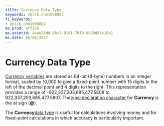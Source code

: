 ```yaml
---
title: Currency Data Type
keywords: vblr6.chm1008882
f1_keywords:
- vblr6.chm1008882
ms.prod: office
ms.assetid: 4eae26dd-66c3-0181-78f9-6b59d45c19a1
ms.date: 06/08/2017
---
```



# Currency Data Type

[Currency variables](vbe-glossary.md) are stored as 64-bit (8-byte) numbers in an integer format, scaled by 10,000 to give a fixed-point number with 15 digits to the left of the decimal point and 4 digits to the right. This representation provides a range of -922,337,203,685,477.5808 to 922,337,203,685,477.5807. The[type-declaration character](vbe-glossary.md) for **Currency** is the at sign (**@**).

The  **Currency**[data type](vbe-glossary.md) is useful for calculations involving money and for fixed-point calculations in which accuracy is particularly important.

